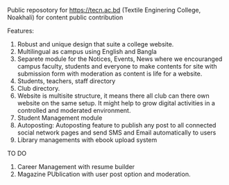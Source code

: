 Public reposotory for https://tecn.ac.bd (Textile Enginering College, Noakhali) for content public contribution 

Features: 
1. Robust and unique design that suite a college website.
2. Multilingual as campus using English and Bangla 
3. Separete module for the Notices, Events, News where we encouranged campus faculty, students and everyone to make contents for site with submission form with moderation as content is life for a website.
4. Students, teachers, staff directory
5. Club directory.
6. Website is multisite structure, it means there all club can there own website on the same setup. It might help to grow digital activities in a controlled and moderated environment.
7. Student Management module
8. Autoposting: Autoposting feature to publish any post to all connected social network pages and send SMS and Email automatically to users
9. Library managements with ebook upload system 

TO DO
1. Career Management with resume builder
2. Magazine PUblication with user post option and moderation.
